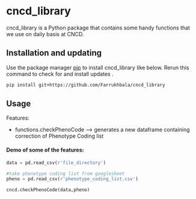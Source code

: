 # cncd_library


cncd_library is a Python package that contains some handy functions that we use on daily basis at CNCD. 


## Installation and updating
Use the package manager [pip](https://pip.pypa.io/en/stable/) to install cncd_library like below. 
Rerun this command to check for and install  updates .
```bash
pip install git+https://github.com/Farrukhbala/cncd_library
```

## Usage
Features:
* functions.checkPhenoCode  --> generates a new dataframe containing correction of Phenotype Coding list 


#### Demo of some of the features:
```python
data = pd.read_csv(r'file_directory')

#take phenotype coding list from googlesheet
pheno = pd.read_csv(r'phenotype_coding_list.csv')

cncd.checkPhenoCode(data,pheno)

```
